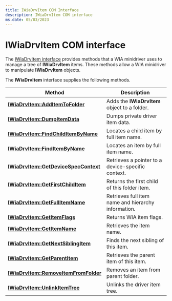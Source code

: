 ```yaml
---
title: IWiaDrvItem COM Interface
description: IWiaDrvItem COM interface
ms.date: 05/03/2023
---
```


# IWiaDrvItem COM interface

The [IWiaDrvItem interface](/windows-hardware/drivers/ddi/wiamindr_lh/nn-wiamindr_lh-iwiadrvitem) provides methods that a WIA minidriver uses to manage a tree of **IWiaDrvItem** items. These methods allow a WIA minidriver to manipulate **IWiaDrvItem** objects.

The **IWiaDrvItem** interface supplies the following methods.

| Method | Description |
|--|--|
| [**IWiaDrvItem::AddItemToFolder**](/windows-hardware/drivers/ddi/wiamindr_lh/nf-wiamindr_lh-iwiadrvitem-additemtofolder) | Adds the **IWiaDrvItem** object to a folder. |
| [**IWiaDrvItem::DumpItemData**](/windows-hardware/drivers/ddi/wiamindr_lh/nf-wiamindr_lh-iwiadrvitem-dumpitemdata) | Dumps private driver item data. |
| [**IWiaDrvItem::FindChildItemByName**](/windows-hardware/drivers/ddi/wiamindr_lh/nf-wiamindr_lh-iwiadrvitem-findchilditembyname) | Locates a child item by full item name. |
| [**IWiaDrvItem::FindItemByName**](/windows-hardware/drivers/ddi/wiamindr_lh/nf-wiamindr_lh-iwiadrvitem-finditembyname) | Locates an item by full item name. |
| [**IWiaDrvItem::GetDeviceSpecContext**](/windows-hardware/drivers/ddi/wiamindr_lh/nf-wiamindr_lh-iwiadrvitem-getdevicespeccontext) | Retrieves a pointer to a device-specific context. |
| [**IWiaDrvItem::GetFirstChildItem**](/windows-hardware/drivers/ddi/wiamindr_lh/nf-wiamindr_lh-iwiadrvitem-getfirstchilditem) | Returns the first child of this folder item. |
| [**IWiaDrvItem::GetFullItemName**](/windows-hardware/drivers/ddi/wiamindr_lh/nf-wiamindr_lh-iwiadrvitem-getfullitemname) | Retrieves full item name and hierarchy information. |
| [**IWiaDrvItem::GetItemFlags**](/windows-hardware/drivers/ddi/wiamindr_lh/nf-wiamindr_lh-iwiadrvitem-getitemflags) | Returns WIA item flags. |
| [**IWiaDrvItem::GetItemName**](/windows-hardware/drivers/ddi/wiamindr_lh/nf-wiamindr_lh-iwiadrvitem-getitemname) | Retrieves the item name. |
| [**IWiaDrvItem::GetNextSiblingItem**](/windows-hardware/drivers/ddi/wiamindr_lh/nf-wiamindr_lh-iwiadrvitem-getnextsiblingitem) | Finds the next sibling of this item. |
| [**IWiaDrvItem::GetParentItem**](/windows-hardware/drivers/ddi/wiamindr_lh/nf-wiamindr_lh-iwiadrvitem-getparentitem) | Retrieves the parent item of this item. |
| [**IWiaDrvItem::RemoveItemFromFolder**](/windows-hardware/drivers/ddi/wiamindr_lh/nf-wiamindr_lh-iwiadrvitem-removeitemfromfolder) | Removes an item from parent folder. |
| [**IWiaDrvItem::UnlinkItemTree**](/windows-hardware/drivers/ddi/wiamindr_lh/nf-wiamindr_lh-iwiadrvitem-unlinkitemtree) | Unlinks the driver item tree. |
